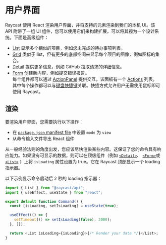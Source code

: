 # 用户界面

Raycast 使用 React 渲染用户界面，并将支持的元素渲染到我们的本机 UI。该 API 附带了一组 UI 组件，您可以使用它们来构建扩展。可以将其视为一个设计系统。下面是高级组件：

* [List](list.md) 显示多个相似的项目，例如您未完成的待办事项列表。
* [Grid](grid.md) 类似于 list，但有更多的底部空间来显示每个项目的图像，例如图标的集合。
* [Detail](detail.md) 提供更多信息，例如 GitHub 拉取请求的详细信息。
* [Form](form.md) 创建新内容，例如提交错误报告。\
  每个组件都可以通过 [ActionPanel](https://developers.raycast.com/api-reference/user-interface/action-panel) 提供交互。该面板有一个 [Actions](https://developers.raycast.com/api-reference/user-interface/actions) 列表，其中每个操作都可以与[键盘快捷键](https://developers.raycast.com/api-reference/keyboard)关联。快捷方式允许用户无需使用鼠标即可使用 Raycast。

## 渲染

要渲染用户界面，您需要执行以下操作：

* 在 [`package.json` manifest file](../../zi-liao/manifest.md#command-properties) 中设置 `mode` 为 `view`
* 从命令输入文件导出 React 组件

从一般经验法则的角度出发，您应该尽快渲染某些内容。这保证了您的命令具有响应能力。如果没有可显示的数据，则可以在顶级组件（例如  [`<Detail>`](detail.md)、 [`<Form>`](form.md)或 [`<List>`](list.md) ）上将 `isLoading` 属性设置为 true。它在 Raycast 顶部显示一个 loading 指示器。

以下示例显示命令启动后 2 秒的 loading 指示器：

```typescript
import { List } from "@raycast/api";
import { useEffect, useState } from "react";

export default function Command() {
  const [isLoading, setIsLoading] = useState(true);

  useEffect(() => {
    setTimeout(() => setIsLoading(false), 2000);
  }, []);

  return <List isLoading={isLoading}>{/* Render your data */}</List>;
}
```
